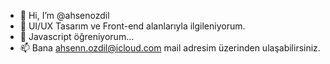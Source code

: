 - 👋 Hi, I’m @ahsenozdil
- 👀 UI/UX Tasarım ve Front-end alanlarıyla ilgileniyorum.
- 🌱 Javascript öğreniyorum...
- 📫 Bana ahsenn.ozdil@icloud.com  mail adresim üzerinden ulaşabilirsiniz.

<!---
ahsenozdil/ahsenozdil is a ✨ special ✨ repository because its `README.md` (this file) appears on your GitHub profile.
You can click the Preview link to take a look at your changes.
--->
